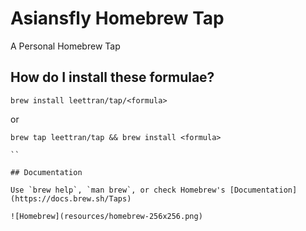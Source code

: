 # Asiansfly Homebrew Tap

A Personal Homebrew Tap

## How do I install these formulae?

```
brew install leettran/tap/<formula>

```
or
```
brew tap leettran/tap && brew install <formula>

``

## Documentation

Use `brew help`, `man brew`, or check Homebrew's [Documentation](https://docs.brew.sh/Taps)

![Homebrew](resources/homebrew-256x256.png)
